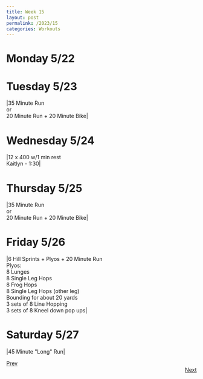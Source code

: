 ```yaml
---
title: Week 15
layout: post
permalink: /2023/15
categories: Workouts
---
```


# Monday 5/22



# Tuesday 5/23

|35 Minute Run <br> or <br> 20 Minute Run + 20 Minute Bike|

# Wednesday 5/24 

|12 x 400 w/1 min rest <br> Kaitlyn - 1:30|

# Thursday 5/25

|35 Minute Run <br> or <br> 20 Minute Run + 20 Minute Bike|

# Friday 5/26

|6 Hill Sprints + Plyos + 20 Minute Run <br> Plyos: <br> 8 Lunges <br> 8 Single Leg Hops <br> 8 Frog Hops <br> 8 Single Leg Hops (other leg) <br> Bounding for about 20 yards <br> 3 sets of 8 Line Hopping <br> 3 sets of 8 Kneel down pop ups| 

# Saturday 5/27

|45 Minute "Long" Run|

<div style="text-align: left"> <a href="{{site.baseurl}}/2023/14">Prev</a></div> 
<div style="text-align: right"> <a href="{{site.baseurl}}/2023/16">Next</a></div>
